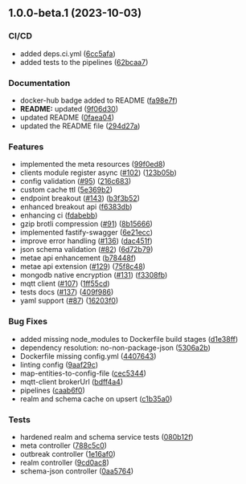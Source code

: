 ## 1.0.0-beta.1 (2023-10-03)


### CI/CD

* added deps.ci.yml ([6cc5afa](https://github.com/ehildt/acap/commit/6cc5afa000fffaae0ebfb6b13fe5ec7ba9a0497f))
* added tests to the pipelines ([62bcaa7](https://github.com/ehildt/acap/commit/62bcaa719f3437561f6f7e9e307739016d28215f))


### Documentation

* docker-hub badge added to README ([fa98e7f](https://github.com/ehildt/acap/commit/fa98e7f97b29e872e4e0a0c4a0bbdb19d85116bb))
* **README:** updated ([9f06d30](https://github.com/ehildt/acap/commit/9f06d3028ea7d943e6a2582498958807578329d9))
* updated README ([0faea04](https://github.com/ehildt/acap/commit/0faea0483eb4966e6bfabe9b31c97ed015530e0e))
* updated the README file ([294d27a](https://github.com/ehildt/acap/commit/294d27a01252541aa094802c45392c93a72ba5c1))


### Features

*  implemented the meta resources ([99f0ed8](https://github.com/ehildt/acap/commit/99f0ed817323eb387cc47cb213d4aa9dfae9203a))
* clients module register async ([#102](https://github.com/ehildt/acap/issues/102)) ([123b05b](https://github.com/ehildt/acap/commit/123b05b5dcf115e3eb4e21b042ecc9cc7e8c40dd))
* config validation ([#95](https://github.com/ehildt/acap/issues/95)) ([216c683](https://github.com/ehildt/acap/commit/216c6830bdee3ac2231c714ee00549d8ecbb2d98))
* custom cache ttl ([5e369b2](https://github.com/ehildt/acap/commit/5e369b2a9fdd38be17aa49e7ed49ef78fa5f5a24))
* endpoint breakout ([#143](https://github.com/ehildt/acap/issues/143)) ([b3f3b52](https://github.com/ehildt/acap/commit/b3f3b52f35099fa24d640129965d95dcef73897e))
* enhanced breakout api ([f6383db](https://github.com/ehildt/acap/commit/f6383db83d8edec8aa1f49712b924b54513d4601))
* enhancing ci ([fdabebb](https://github.com/ehildt/acap/commit/fdabebb6dfc46ed0d853ac9441bff3802d20168e))
* gzip brotli compression ([#91](https://github.com/ehildt/acap/issues/91)) ([8b15666](https://github.com/ehildt/acap/commit/8b156661960f7cfcb61990b7fcae8058956e2a7e))
* implemented fastify-swagger ([6e21ecc](https://github.com/ehildt/acap/commit/6e21ecc227f7e7bfb46627bd95234f888e20d029))
* improve error handling ([#136](https://github.com/ehildt/acap/issues/136)) ([dac451f](https://github.com/ehildt/acap/commit/dac451f47c79b0ab457ee8a9ad38f01ce6bbda16))
* json schema validation ([#82](https://github.com/ehildt/acap/issues/82)) ([6d72b79](https://github.com/ehildt/acap/commit/6d72b79288076baab5e3e1e0d7af268a1d2b0ae7))
* metae api enhancement ([b78448f](https://github.com/ehildt/acap/commit/b78448ff4ef593a26db9b085f038d7a858202464))
* metae api extension ([#129](https://github.com/ehildt/acap/issues/129)) ([75f8c48](https://github.com/ehildt/acap/commit/75f8c489ce1c014c9d89f0aa2a172045458b87e9))
* mongodb native encryption ([#131](https://github.com/ehildt/acap/issues/131)) ([f3308fb](https://github.com/ehildt/acap/commit/f3308fbdde958f5d6dd2a2fd9ef2741637d3a6cd))
* mqtt client ([#107](https://github.com/ehildt/acap/issues/107)) ([1ff55cd](https://github.com/ehildt/acap/commit/1ff55cded6ed5d2724966c06cad72eeffd5cd856))
* tests docs ([#137](https://github.com/ehildt/acap/issues/137)) ([409f986](https://github.com/ehildt/acap/commit/409f986ef1006467fd1a82b3f5224bb4907ed241))
* yaml support ([#87](https://github.com/ehildt/acap/issues/87)) ([16203f0](https://github.com/ehildt/acap/commit/16203f0faf00b3fa647406ab96c556940eacd233))


### Bug Fixes

* added missing node_modules to Dockerfile build stages ([d1e38ff](https://github.com/ehildt/acap/commit/d1e38ffeec0e04b32d0e1bd0a5739a91d68045d6))
* dependency resolution: no-non-package-json ([5306a2b](https://github.com/ehildt/acap/commit/5306a2b05a7066c80913d8ffef767741c2ac768b))
* Dockerfile missing config.yml ([4407643](https://github.com/ehildt/acap/commit/4407643557c2a9bf4f2505fc40e824d07725544d))
* linting config ([9aaf29c](https://github.com/ehildt/acap/commit/9aaf29c01ba6154b8034bf9508aacfc1fb7f288a))
* map-entities-to-config-file ([cec5344](https://github.com/ehildt/acap/commit/cec53447e284d1c5ed42a53df4c9c313e59fcc14))
* mqtt-client brokerUrl ([bdff4a4](https://github.com/ehildt/acap/commit/bdff4a451e1cfed823c191c2758cc1e662acb2b3))
* pipelines ([caab6f0](https://github.com/ehildt/acap/commit/caab6f0526ab4e67380b3ccee0b59abeb74af29a))
* realm and schema cache on upsert ([c1b35a0](https://github.com/ehildt/acap/commit/c1b35a0ad7e60af8e98bdf0a00cb0e6930e901f2))


### Tests

* hardened realm and schema service tests ([080b12f](https://github.com/ehildt/acap/commit/080b12f8aa2a322fc761808f26f839dec47a3617))
* meta controller ([788c5c0](https://github.com/ehildt/acap/commit/788c5c0c6f0152bf75c63982185497d7aec13392))
* outbreak controller ([1e16af0](https://github.com/ehildt/acap/commit/1e16af0785f77f154f34973c8fd4c8bcdafb5b02))
* realm controller ([9cd0ac8](https://github.com/ehildt/acap/commit/9cd0ac8224b8b78a58c5f853b644edf213dd9ce3))
* schema-json controller ([0aa5764](https://github.com/ehildt/acap/commit/0aa57642e6c1f49b3f85ceab7ddf6efaae1140db))
